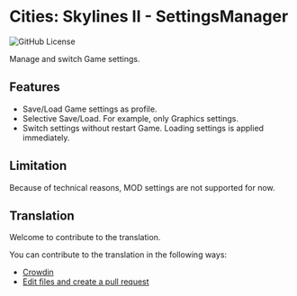 # Cities: Skylines II - SettingsManager

![GitHub License](https://img.shields.io/github/license/zakuro9715/CS2-SettingsManager?color=blue)

Manage and switch Game settings.

## Features

- Save/Load Game settings as profile.
- Selective Save/Load. For example, only Graphics settings.
- Switch settings without restart Game. Loading settings is applied immediately.

## Limitation

Because of technical reasons, MOD settings are not supported for now.

## Translation

Welcome to contribute to the translation.

You can contribute to the translation in the following ways:
- [Crowdin](https://crowdin.com/project/cs2-settingsmanager)
- [Edit files and create a pull request](https://github.com/zakuro9715/CS2-SettingsManager/tree/main/SettingsManager/Locales)
